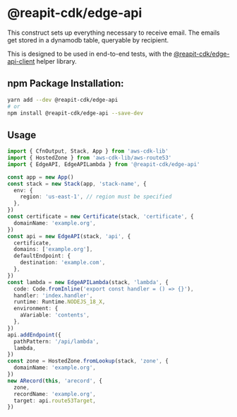 # @reapit-cdk/edge-api
This construct sets up everything necessary to receive email. The emails get stored in a dynamodb table, queryable by recipient.

This is designed to be used in end-to-end tests, with the [@reapit-cdk/edge-api-client](../edge-api-client) helper library.

## npm Package Installation:
```sh
yarn add --dev @reapit-cdk/edge-api
# or
npm install @reapit-cdk/edge-api --save-dev
```

## Usage
```ts
import { CfnOutput, Stack, App } from 'aws-cdk-lib'
import { HostedZone } from 'aws-cdk-lib/aws-route53'
import { EdgeAPI, EdgeAPILambda } from '@reapit-cdk/edge-api'

const app = new App()
const stack = new Stack(app, 'stack-name', {
  env: {
    region: 'us-east-1', // region must be specified
  },
})
const certificate = new Certificate(stack, 'certificate', {
  domainName: 'example.org',
})
const api = new EdgeAPI(stack, 'api', {
  certificate,
  domains: ['example.org'],
  defaultEndpoint: {
    destination: 'example.com',
  },
})
const lambda = new EdgeAPILambda(stack, 'lambda', {
  code: Code.fromInline('export const handler = () => {}'),
  handler: 'index.handler',
  runtime: Runtime.NODEJS_18_X,
  environment: {
    aVariable: 'contents',
  },
})
api.addEndpoint({
  pathPattern: '/api/lambda',
  lambda,
})
const zone = HostedZone.fromLookup(stack, 'zone', {
  domainName: 'example.org',
})
new ARecord(this, 'arecord', {
  zone,
  recordName: 'example.org',
  target: api.route53Target,
})
```
